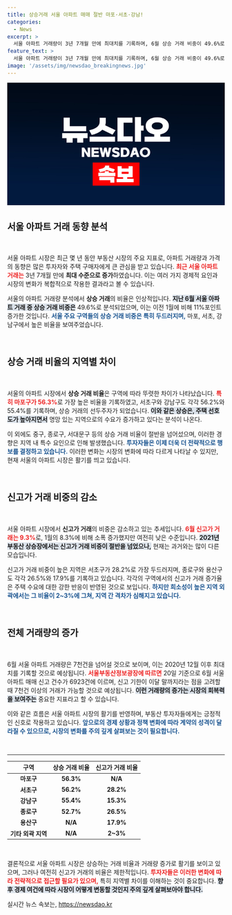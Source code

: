 ```yaml
---
title: 상승거래 서울 아파트 매매 절반 마포·서초·강남!
categories:
  - News
excerpt: >
  서울 아파트 거래량이 3년 7개월 만에 최대치를 기록하며, 6월 상승 거래 비중이 49.6%로 급증했다. 특히 마포구가 56.3%로 가장 높았고, 강남권과 인기 지역으로의 수요가 증가 중이다. 하지만 신고가 거래는 여전히 일부 지역에 국한돼 파장이 예상된다.
feature_text: >
  서울 아파트 거래량이 3년 7개월 만에 최대치를 기록하며, 6월 상승 거래 비중이 49.6%로 급증했다. 특히 마포구가 56.3%로 가장 높았고, 강남권과 인기 지역으로의 수요가 증가 중이다. 하지만 신고가 거래는 여전히 일부 지역에 국한돼 파장이 예상된다.
image: '/assets/img/newsdao_breakingnews.jpg'
---
```


<p><img src="/assets/img/newsdao_breakingnews.jpg" alt="implanttips 속보" /></p>

<h2 data-ke-size="size26">서울 아파트 거래 동향 분석</h2>

<p data-ke-size="size16">&nbsp;</p>

<p>서울 아파트 시장은 최근 몇 년 동안 부동산 시장의 주요 지표로, 아파트 거래량과 가격의 동향은 많은 투자자와 주택 구매자에게 큰 관심을 받고 있습니다. <b><span style="color: #ee2323;">최근 서울 아파트 거래는</span></b> 3년 7개월 만에 <strong>최대 수준으로 증가</strong>하였습니다. 이는 여러 가지 경제적 요인과 시장의 변화가 복합적으로 작용한 결과라고 볼 수 있습니다.</p>

<p>서울의 아파트 거래량 분석에서 <strong>상승 거래</strong>의 비율은 인상적입니다. <b><span style="background-color: #21538527;">지난 6월 서울 아파트 거래 중 상승 거래 비중은</span></b> 49.6%로 분석되었으며, 이는 이전 1월에 비해 11%포인트 증가한 것입니다. <b><span style="color: #1a5490;">서울 주요 구역들의 상승 거래 비중은 특히 두드러지며,</span></b> 마포, 서초, 강남구에서 높은 비율을 보여주었습니다.</p>

<p data-ke-size="size16">&nbsp;</p>

<h2 data-ke-size="size26">상승 거래 비율의 지역별 차이</h2>

<p data-ke-size="size16">&nbsp;</p>

<p>서울의 아파트 시장에서 <strong>상승 거래 비율</strong>은 구역에 따라 뚜렷한 차이가 나타났습니다. <b><span style="color: #ee2323;">특히 마포구가 56.3%</span></b>로 가장 높은 비율을 기록하였고, 서초구와 강남구도 각각 56.2%와 55.4%를 기록하며, 상승 거래의 선두주자가 되었습니다. <b><span style="background-color: #21538527;">이와 같은 상승은, 주택 선호도가 높아지면서</span></b> 명망 있는 지역으로의 수요가 증가하고 있다는 분석이 나온다.</p>

<p>이 외에도 중구, 종로구, 서대문구 등의 상승 거래 비율이 절반을 넘어섰으며, 이러한 경향은 지역 내 특수 요인으로 인해 발생했습니다. <b><span style="color: #1a5490;">투자자들은 이제 더욱 더 전략적으로 행보를 결정하고 있습니다.</span></b> 이러한 변화는 시장의 변화에 따라 다르게 나타날 수 있지만, 현재 서울의 아파트 시장은 활기를 띄고 있습니다.</p>

<p data-ke-size="size16">&nbsp;</p>

<h2 data-ke-size="size26">신고가 거래 비중의 감소</h2>

<p data-ke-size="size16">&nbsp;</p>

<p>서울 아파트 시장에서 <strong>신고가 거래</strong>의 비중은 감소하고 있는 추세입니다. <b><span style="color: #ee2323;">6월 신고가 거래는 9.3%</span></b>로, 1월의 8.3%에 비해 소폭 증가했지만 여전히 낮은 수준입니다. <b><span style="background-color: #21538527;">2021년 부동산 상승장에서는 신고가 거래 비중이 절반을 넘었으나,</span></b> 현재는 과거와는 많이 다른 모습입니다.</p>

<p>신고가 거래 비중이 높은 지역은 서초구가 28.2%로 가장 두드러지며, 종로구와 용산구도 각각 26.5%와 17.9%를 기록하고 있습니다. 각각의 구역에서의 신고가 거래 증가율은 주택 수요에 대한 강한 반응이 반영된 것으로 보입니다. <b><span style="color: #1a5490;">하지만 희소성이 높은 지역 외곽에서는 그 비율이 2~3%에 그쳐, 지역 간 격차가 심해지고 있습니다.</span></b></p>

<p data-ke-size="size16">&nbsp;</p>

<h2 data-ke-size="size26">전체 거래량의 증가</h2>

<p data-ke-size="size16">&nbsp;</p>

<p>6월 서울 아파트 거래량은 7천건을 넘어설 것으로 보이며, 이는 2020년 12월 이후 최대치를 기록할 것으로 예상됩니다. <b><span style="color: #ee2323;">서울부동산정보광장에 따르면</span></b> 20일 기준으로 6월 서울 아파트 매매 신고 건수가 6923건에 이르며, 신고 기한이 이달 말까지라는 점을 고려할 때 7천건 이상의 거래가 가능할 것으로 예상됩니다. <b><span style="background-color: #21538527;">이런 거래량의 증가는 시장의 회복력을 보여주는</span></b> 중요한 지표라고 할 수 있습니다.</p>

<p>이와 같은 흐름은 서울 아파트 시장의 활기를 반영하며, 부동산 투자자들에게는 긍정적인 신호로 작용하고 있습니다. <b><span style="color: #1a5490;">앞으로의 경제 상황과 정책 변화에 따라 계약의 성격이 달라질 수 있으므로, 시장의 변화를 주의 깊게 살펴보는 것이 필요합니다.</span></b></p>

<p data-ke-size="size16">&nbsp;</p>

<hr>

<table>
  <thead>
    <tr>
      <th style="text-align: center; height: 17px;"><b>구역</b></th>
      <th style="text-align: center; height: 17px;"><b>상승 거래 비율</b></th>
      <th style="text-align: center; height: 17px;"><b>신고가 거래 비율</b></th>
    </tr>
  </thead>
  <tbody>
    <tr>
      <td style="text-align: center; height: 17px;"><b>마포구</b></td>
      <td style="text-align: center; height: 17px;"><b>56.3%</b></td>
      <td style="text-align: center; height: 17px;"><b>N/A</b></td>
    </tr>
    <tr>
      <td style="text-align: center; height: 17px;"><b>서초구</b></td>
      <td style="text-align: center; height: 17px;"><b>56.2%</b></td>
      <td style="text-align: center; height: 17px;"><b>28.2%</b></td>
    </tr>
    <tr>
      <td style="text-align: center; height: 17px;"><b>강남구</b></td>
      <td style="text-align: center; height: 17px;"><b>55.4%</b></td>
      <td style="text-align: center; height: 17px;"><b>15.3%</b></td>
    </tr>
    <tr>
      <td style="text-align: center; height: 17px;"><b>종로구</b></td>
      <td style="text-align: center; height: 17px;"><b>52.7%</b></td>
      <td style="text-align: center; height: 17px;"><b>26.5%</b></td>
    </tr>
    <tr>
      <td style="text-align: center; height: 17px;"><b>용산구</b></td>
      <td style="text-align: center; height: 17px;"><b>N/A</b></td>
      <td style="text-align: center; height: 17px;"><b>17.9%</b></td>
    </tr>
    <tr>
      <td style="text-align: center; height: 17px;"><b>기타 외곽 지역</b></td>
      <td style="text-align: center; height: 17px;"><b>N/A</b></td>
      <td style="text-align: center; height: 17px;"><b>2~3%</b></td>
    </tr>
  </tbody>
</table>

<p data-ke-size="size16">&nbsp;</p>

<p>결론적으로 서울 아파트 시장은 상승하는 거래 비율과 거래량 증가로 활기를 보이고 있으며, 그러나 여전히 신고가 거래의 비율은 제한적입니다. <b><span style="color: #ee2323;">투자자들은 이러한 변화에 따라 전략적으로 접근할 필요가 있으며,</span></b> 특히 지역별 차이를 이해하는 것이 중요합니다. <b><span style="background-color: #21538527;">향후 경제 여건에 따라 시장이 어떻게 변동할 것인지 주의 깊게 살펴보아야 합니다.</span></b></p>
실시간 뉴스 속보는, <a href="https://newsdao.kr" rel="dofollow">https://newsdao.kr</a>


